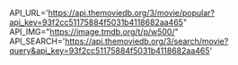 API_URL='https://api.themoviedb.org/3/movie/popular?api_key=93f2cc51175884f5031b4118682aa465"
API_IMG="https://image.tmdb.org/t/p/w500/"
API_SEARCH='https://api.themoviedb.org/3/search/movie?query&api_key=93f2cc51175884f5031b4118682aa465'